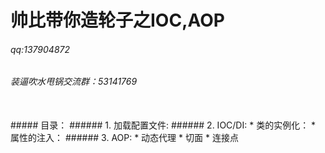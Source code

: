 # 帅比带你造轮子之IOC,AOP
###### qq:137904872
###### 装逼吹水甩锅交流群：53141769
<br>
##### 目录：
###### 1. 加载配置文件:
###### 2. IOC/DI:
* 类的实例化：
* 属性的注入：
###### 3. AOP:
* 动态代理
* 切面
* 连接点
